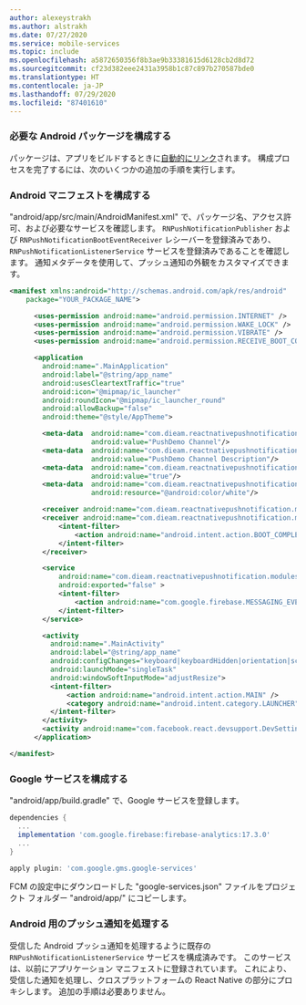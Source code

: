 ```yaml
---
author: alexeystrakh
ms.author: alstrakh
ms.date: 07/27/2020
ms.service: mobile-services
ms.topic: include
ms.openlocfilehash: a5872650356f8b3ae9b33381615d6128cb2d8d72
ms.sourcegitcommit: cf23d382eee2431a3958b1c87c897b270587bde0
ms.translationtype: HT
ms.contentlocale: ja-JP
ms.lasthandoff: 07/29/2020
ms.locfileid: "87401610"
---
```

### <a name="configure-required-android-packages"></a>必要な Android パッケージを構成する

パッケージは、アプリをビルドするときに[自動的にリンク](https://github.com/react-native-community/cli/blob/master/docs/autolinking.md)されます。 構成プロセスを完了するには、次のいくつかの追加の手順を実行します。

### <a name="configure-android-manifest"></a>Android マニフェストを構成する

"android/app/src/main/AndroidManifest.xml" で、パッケージ名、アクセス許可、および必要なサービスを確認します。 `RNPushNotificationPublisher` および `RNPushNotificationBootEventReceiver` レシーバーを登録済みであり、`RNPushNotificationListenerService` サービスを登録済みであることを確認します。 通知メタデータを使用して、プッシュ通知の外観をカスタマイズできます。

  ```xml
  <manifest xmlns:android="http://schemas.android.com/apk/res/android"
      package="YOUR_PACKAGE_NAME">

        <uses-permission android:name="android.permission.INTERNET" />
        <uses-permission android:name="android.permission.WAKE_LOCK" />
        <uses-permission android:name="android.permission.VIBRATE" />
        <uses-permission android:name="android.permission.RECEIVE_BOOT_COMPLETED"/>

        <application
          android:name=".MainApplication"
          android:label="@string/app_name"
          android:usesCleartextTraffic="true"
          android:icon="@mipmap/ic_launcher"
          android:roundIcon="@mipmap/ic_launcher_round"
          android:allowBackup="false"
          android:theme="@style/AppTheme">

          <meta-data  android:name="com.dieam.reactnativepushnotification.notification_channel_name"
                      android:value="PushDemo Channel"/>
          <meta-data  android:name="com.dieam.reactnativepushnotification.notification_channel_description"
                      android:value="PushDemo Channel Description"/>
          <meta-data  android:name="com.dieam.reactnativepushnotification.notification_foreground"
                      android:value="true"/>
          <meta-data  android:name="com.dieam.reactnativepushnotification.notification_color"
                      android:resource="@android:color/white"/>

          <receiver android:name="com.dieam.reactnativepushnotification.modules.RNPushNotificationPublisher" />
          <receiver android:name="com.dieam.reactnativepushnotification.modules.RNPushNotificationBootEventReceiver">
              <intent-filter>
                  <action android:name="android.intent.action.BOOT_COMPLETED" />
              </intent-filter>
          </receiver>

          <service
              android:name="com.dieam.reactnativepushnotification.modules.RNPushNotificationListenerService"
              android:exported="false" >
              <intent-filter>
                  <action android:name="com.google.firebase.MESSAGING_EVENT" />
              </intent-filter>
          </service>

          <activity
            android:name=".MainActivity"
            android:label="@string/app_name"
            android:configChanges="keyboard|keyboardHidden|orientation|screenSize|uiMode"
            android:launchMode="singleTask"
            android:windowSoftInputMode="adjustResize">
            <intent-filter>
                <action android:name="android.intent.action.MAIN" />
                <category android:name="android.intent.category.LAUNCHER" />
            </intent-filter>
          </activity>
          <activity android:name="com.facebook.react.devsupport.DevSettingsActivity" />
        </application>

  </manifest>
  ```

### <a name="configure-google-services"></a>Google サービスを構成する

"android/app/build.gradle" で、Google サービスを登録します。

```gradle
dependencies {
  ...
  implementation 'com.google.firebase:firebase-analytics:17.3.0'
  ...
}

apply plugin: 'com.google.gms.google-services'
```

FCM の設定中にダウンロードした "google-services.json" ファイルをプロジェクト フォルダー "android/app/" にコピーします。

### <a name="handle-push-notifications-for-android"></a>Android 用のプッシュ通知を処理する

受信した Android プッシュ通知を処理するように既存の `RNPushNotificationListenerService` サービスを構成済みです。 このサービスは、以前にアプリケーション マニフェストに登録されています。 これにより、受信した通知を処理し、クロスプラットフォームの React Native の部分にプロキシします。 追加の手順は必要ありません。
